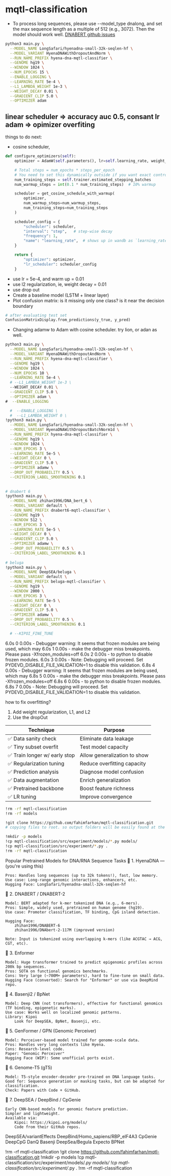 # mqtl-classification

* To process long sequences, please use --model_type dnalong, and set the max sequence length as a multiple of 512 (e.g., 3072). Then the model should work well. [DNABERT github issues](https://github.com/jerryji1993/DNABERT/issues/18#issuecomment-823707084)

```bash
python3 main.py \
  --MODEL_NAME LongSafari/hyenadna-small-32k-seqlen-hf \
  --MODEL_VARIANT HyenaDNAWithDropoutAndNorm \
  --RUN_NAME_PREFIX hyena-dna-mqtl-classifier \
  --GENOME hg19 \
  --WINDOW 1024 \
  --NUM_EPOCHS 15 \
  --ENABLE_LOGGING \
  --LEARNING_RATE 5e-4 \
  --L1_LAMBDA_WEIGHT 1e-3 \
  --WEIGHT_DECAY 0.01 \
  --GRADIENT_CLIP 5.0 \
  --OPTIMIZER adam
```

## linear scheduler => accuracy auc 0.5, consant lr adam => opimizer overfiting

things to do next:
* cosine scheduler,

```python
def configure_optimizers(self):
    optimizer = AdamW(self.parameters(), lr=self.learning_rate, weight_decay=self.weight_decay)

    # Total steps = num_epochs * steps_per_epoch
    # You need to set this dynamically outside if you want exact control
    num_training_steps = self.trainer.estimated_stepping_batches
    num_warmup_steps = int(0.1 * num_training_steps)  # 10% warmup

    scheduler = get_cosine_schedule_with_warmup(
        optimizer,
        num_warmup_steps=num_warmup_steps,
        num_training_steps=num_training_steps
    )

    scheduler_config = {
        "scheduler": scheduler,
        "interval": "step",   # step-wise decay
        "frequency": 1,
        "name": "learning_rate",  # shows up in wandb as `learning_rate`
    }

    return {
        "optimizer": optimizer,
        "lr_scheduler": scheduler_config
    }
```
* use lr = 5e-4, and warm up = 0.01
* use l2 regularization, ie, weight decay = 0.01
* use drop out
* Create a baseline model (LSTM + linear layer)
* Plot confusion matrix: is it missing only one class? is it near the decision boundary
```python
# after evaluating test set
ConfusionMatrixDisplay.from_predictions(y_true, y_pred)
```

* Changing adamw to Adam with cosine scheduler. try lion, or adan as well.
```bash
python3 main.py \
  --MODEL_NAME LongSafari/hyenadna-small-32k-seqlen-hf \
  --MODEL_VARIANT HyenaDNAWithDropoutAndNorm \
  --RUN_NAME_PREFIX hyena-dna-mqtl-classifier \
  --GENOME hg19 \
  --WINDOW 1024 \
  --NUM_EPOCHS 10 \
  --LEARNING_RATE 5e-4 \
  # --L1_LAMBDA_WEIGHT 1e-3 \
  --WEIGHT_DECAY 0.01 \
  --GRADIENT_CLIP 5.0 \
  --OPTIMIZER adam \
#  --ENABLE_LOGGING

  #  --ENABLE_LOGGING \
  #  --L1_LAMBDA_WEIGHT 0 \
!python3 main.py \
  --MODEL_NAME LongSafari/hyenadna-small-32k-seqlen-hf \
  --MODEL_VARIANT HyenaDNAWithDropoutBatchNorm1d \
  --RUN_NAME_PREFIX hyena-dna-mqtl-classifier \
  --GENOME hg19 \
  --WINDOW 1024 \
  --NUM_EPOCHS 3 \
  --LEARNING_RATE 5e-5 \
  --WEIGHT_DECAY 0 \
  --GRADIENT_CLIP 5.0 \
  --OPTIMIZER adamw \
  --DROP_OUT_PROBABILITY 0.5 \
  --CRITERION_LABEL_SMOOTHENING 0.1
  
  
# dnabert 6
!python3 main.py \
  --MODEL_NAME zhihan1996/DNA_bert_6 \
  --MODEL_VARIANT default \
  --RUN_NAME_PREFIX dnabert6-mqtl-classifier \
  --GENOME hg19 \
  --WINDOW 512 \
  --NUM_EPOCHS 3 \
  --LEARNING_RATE 5e-5 \
  --WEIGHT_DECAY 0 \
  --GRADIENT_CLIP 5.0 \
  --OPTIMIZER adamw \
  --DROP_OUT_PROBABILITY 0.5 \
  --CRITERION_LABEL_SMOOTHENING 0.1
  
# beluga
!python3 main.py \
  --MODEL_NAME DeepSEA/beluga \
  --MODEL_VARIANT default \
  --RUN_NAME_PREFIX beluga-mqtl-classifier \
  --GENOME hg19 \
  --WINDOW 2000 \
  --NUM_EPOCHS 3 \
  --LEARNING_RATE 5e-5 \
  --WEIGHT_DECAY 0 \
  --GRADIENT_CLIP 5.0 \
  --OPTIMIZER adamw \
  --DROP_OUT_PROBABILITY 0.5 \
  --CRITERION_LABEL_SMOOTHENING 0.1

  # --KIPOI_FINE_TUNE 
```

6.0s	0	0.00s - Debugger warning: It seems that frozen modules are being used, which may
6.0s	1	0.00s - make the debugger miss breakpoints. Please pass -Xfrozen_modules=off
6.0s	2	0.00s - to python to disable frozen modules.
6.0s	3	0.00s - Note: Debugging will proceed. Set PYDEVD_DISABLE_FILE_VALIDATION=1 to disable this validation.
6.8s	4	0.00s - Debugger warning: It seems that frozen modules are being used, which may
6.8s	5	0.00s - make the debugger miss breakpoints. Please pass -Xfrozen_modules=off
6.8s	6	0.00s - to python to disable frozen modules.
6.8s	7	0.00s - Note: Debugging will proceed. Set PYDEVD_DISABLE_FILE_VALIDATION=1 to disable this validation.


how to fix overfitting?
1. Add weight regularization, L1, and L2
2. Use the dropOut

| Technique                    | Purpose                      |
| ---------------------------- | ---------------------------- |
| ✅ Data sanity check          | Eliminate data leakage       |
| ✅ Tiny subset overfit        | Test model capacity          |
| ✅ Train longer w/ early stop | Allow generalization to show |
| ✅ Regularization tuning      | Reduce overfitting capacity  |
| ✅ Prediction analysis        | Diagnose model confusion     |  ok
| ✅ Data augmentation          | Enrich generalization        |
| ✅ Pretrained backbone        | Boost feature richness       |
| ✅ LR tuning                  | Improve convergence          |

```bash
!rm -rf mqtl-classification
!rm -rf models

!git clone https://github.com/fahimfarhan/mqtl-classification.git
# copying files to root. so output folders will be easily found at the root. No need to navigate 

!mkdir -p models
!cp mqtl-classification/src/experiment/models/*.py models/
!cp mqtl-classification/src/experiment/*.py .
!rm -rf mqtl-classification
```

Popular Pretrained Models for DNA/RNA Sequence Tasks
🔹 1. HyenaDNA — (you're using this)

    Pros: Handles long sequences (up to 32k tokens!), fast, low memory.
    Use case: Long-range genomic interactions, enhancers, etc.
    Hugging Face: LongSafari/hyenadna-small-32k-seqlen-hf

🔹 2. DNABERT / DNABERT-2

    Model: BERT adapted for k-mer tokenized DNA (e.g., 6-mers).
    Pros: Simple, widely used, pretrained on human genome (hg19).
    Use case: Promoter classification, TF binding, CpG island detection.

    Hugging Face:
        zhihan1996/DNABERT-6
        zhihan1996/DNAbert-2-117M (improved version)

    Note: Input is tokenized using overlapping k-mers (like ACGTAC → ACG, CGT, etc).

🔹 3. Enformer

    Model: Huge transformer trained to predict epigenomic profiles across 200k bp sequences.
    Pros: SOTA on functional genomics benchmarks.
    Cons: Very large (~700M+ parameters), hard to fine-tune on small data.
    Hugging Face (converted): Search for "Enformer" or use via DeepMind repo.

🔹 4. Basenji2 / BpNet

    Model: Deep CNN (not transformers), effective for functional genomics (TF binding, epigenetic marks).
    Use case: Works well on localized genomic patterns.
    Library: Kipoi
        Look for DeepSEA, BpNet, Basenji, etc.

🔹 5. GenFormer / GPN (Genomic Perceiver)

    Model: Perceiver-based model trained for genome-scale data.
    Pros: Handles very long contexts like Hyena.
    Cons: Research-level code.
    Paper: "Genomic Perceiver"
    Hugging Face (WIP): Some unofficial ports exist.

🔹 6. Genome-T5 (gT5)

    Model: T5-style encoder-decoder pre-trained on DNA language tasks.
    Good for: Sequence generation or masking tasks, but can be adapted for classification.
    Check: Papers with Code + GitHub.

🔹 7. DeepSEA / DeepBind / CpGenie

    Early CNN-based models for genomic feature prediction.
    Simpler and lightweight.
    Available via:
        Kipoi: https://kipoi.org/models/
        Code from their GitHub repos.


DeepSEA/variantEffects
DeepBind/Homo_sapiens/RBP_eIF4A3
CpGenie
DeepCpG
DanQ
Basenji
DeepSea/Begula
Expecto
BPNet



!rm -rf mqtl-classification
!git clone https://github.com/fahimfarhan/mqtl-classification.git
!mkdir -p models
!cp mqtl-classification/src/experiment/models/*.py models/
!cp mqtl-classification/src/experiment/*.py .
!rm -rf mqtl-classification